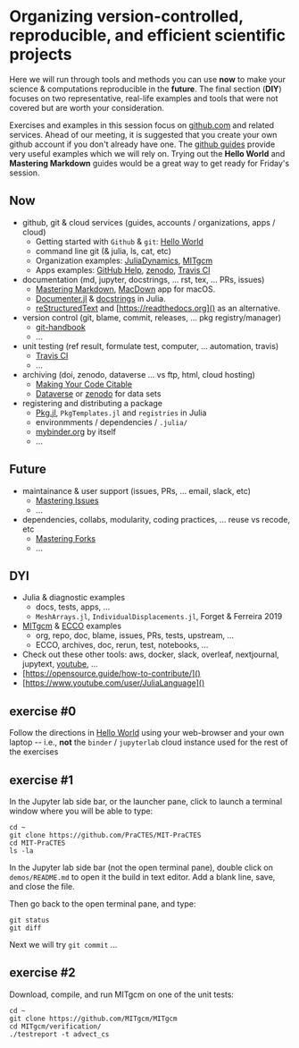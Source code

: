 

# Organizing version-controlled, reproducible, and efficient scientific projects

Here we will run through tools and methods you can use **now** to make your science & computations reproducible in the **future**. The final section (**DIY**) focuses on two representative, real-life examples and tools that were not covered but are worth your consideration.

Exercises and examples in this session focus on [github.com](http://github.com/) and related services. Ahead of our meeting, it is suggested that you create your own github account if you don't already have one. The [github guides](https://guides.github.com) provide very useful examples which we will rely on. Trying out the **Hello World** and **Mastering Markdown** guides would be a great way to get ready for Friday's session.

## Now

- github, git & cloud services (guides, accounts / organizations, apps / cloud)
	- Getting started with `Github` & `git`: [Hello World](https://guides.github.com/activities/hello-world/)
	- command line git (& julia, ls, cat, etc)
	- Organization examples: [JuliaDynamics](https://github.com/juliadynamics), [MITgcm](https://github.com/mitgcm)
	- Apps examples: [GitHub Help](https://help.github.com/en/github/authenticating-to-github/authorizing-oauth-apps), [zenodo](https://zenodo.org), [Travis CI](https://travis-ci.org)
- documentation (md, jupyter, docstrings, ... rst, tex, ... PRs, issues)
	- [Mastering Markdown](https://guides.github.com/features/mastering-markdown/), [MacDown](https://macdown.uranusjr.com/) app for macOS.
	- [Documenter.jl](https://juliadocs.github.io/Documenter.jl/stable/) & [docstrings](https://docs.julialang.org/en/v1/manual/documentation/index.html) in Julia.
	- [reStructuredText](https://www.sphinx-doc.org/en/master/usage/restructuredtext/index.html) and [https://readthedocs.org]() as an alternative.
- version control (git, blame, commit, releases, ... pkg registry/manager)
	- [git-handbook](https://guides.github.com/introduction/git-handbook/)
	- ...
- unit testing (ref result, formulate test, computer, ... automation, travis)
	- [Travis CI](https://docs.travis-ci.com)
	- ...
- archiving (doi, zenodo, dataverse ... vs ftp, html, cloud hosting)
	- [Making Your Code Citable](https://guides.github.com/activities/citable-code/)
	- [Dataverse](https://dataverse.harvard.edu/dataverse/ECCOv4r2) or [zenodo](http://doi.org/10.5281/zenodo.3461529) for data sets
- registering and distributing a package
	- [Pkg.jl](https://julialang.github.io/Pkg.jl/v1/), `PkgTemplates.jl` and `registries` in Julia
	- environmments / dependencies / `.julia/`
	- [mybinder.org]() by itself
	- ...

## Future

- maintainance & user support (issues, PRs, ... email, slack, etc)
	- [Mastering Issues](https://guides.github.com/features/issues/)
	- ...
- dependencies, collabs, modularity, coding practices, ... reuse vs recode, etc
	- [Mastering Forks](https://guides.github.com/activities/forking/)
	- ...

## DYI

- Julia & diagnostic examples
	- docs, tests, apps, ... 
	- `MeshArrays.jl`, `IndividualDisplacements.jl`, Forget & Ferreira 2019
- [MITgcm](http://mitgcm.readthedocs.io/en/latest/?badge=latest) & [ECCO](https://eccov4.readthedocs.io/en/latest/?badge=latest) examples
	- org, repo, doc, blame, issues, PRs, tests, upstream, ...
	- ECCO, archives, doc, rerun, test, notebooks, ...
- Check out these other tools: aws, docker, slack, overleaf, nextjournal, jupytext, [youtube](https://www.youtube.com/watch?v=RDxAy_zSUvg&feature=youtu.be), ...
- [https://opensource.guide/how-to-contribute/]()
- [https://www.youtube.com/user/JuliaLanguage]()


## exercise #0

Follow the directions in [Hello World](https://guides.github.com/activities/hello-world/) using your web-browser and your own laptop -- i.e., **not** the `binder` / `jupyterlab` cloud instance used for the rest of the exercises

## exercise #1

In the Jupyter lab side bar, or the launcher pane, click to launch a terminal window where you will be able to type:


```
cd ~
git clone https://github.com/PraCTES/MIT-PraCTES
cd MIT-PraCTES
ls -la
```

In the Jupyter lab side bar (not the open terminal pane), double click on `demos/README.md` to open it the build in text editor. Add a blank line, save, and close the file. 

Then go back to the open terminal pane, and type:

```
git status
git diff
```

Next we will try `git commit` ...


## exercise #2

Download, compile, and run MITgcm on one of the unit tests:

```
cd ~
git clone https://github.com/MITgcm/MITgcm
cd MITgcm/verification/
./testreport -t advect_cs
```

